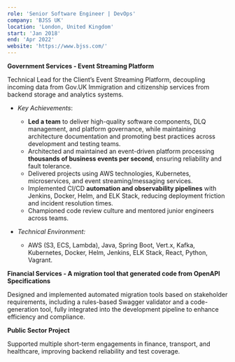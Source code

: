 ```yaml
---
role: 'Senior Software Engineer | DevOps'
company: 'BJSS UK'
location: 'London, United Kingdom'
start: 'Jan 2018'
end: 'Apr 2022'
website: 'https://www.bjss.com/'
---
```


**Government Services - Event Streaming Platform​**

Technical Lead for the Client’s Event Streaming Platform, decoupling incoming data from Gov.UK Immigration and citizenship services from
backend storage and analytics systems.

- _Key Achievements_:

  - **Led a team** to deliver high-quality software components, DLQ management, and platform governance, while maintaining architecture documentation and promoting best practices across development and testing teams.
  - Architected and maintained an event-driven platform processing **thousands of business events per second**, ensuring reliability and fault tolerance.
  - Delivered projects using AWS technologies, Kubernetes, microservices, and event streaming/messaging services.
  - Implemented CI/CD **automation and observability pipelines** with Jenkins, Docker, Helm, and ELK Stack, reducing deployment friction and incident resolution times.
  - Championed code review culture and mentored junior engineers across teams.

- _Technical Environment:_
  - AWS (S3, ECS, Lambda), Java, Spring Boot, Vert.x, Kafka, Kubernetes, Docker, Helm, Jenkins, ELK Stack, React, Python, Vagrant.

**Financial Services - A migration tool that generated code from OpenAPI Specifications​**

Designed and implemented automated migration tools based on stakeholder requirements, including a rules-based Swagger validator and a code-generation tool, fully integrated into the development pipeline to enhance efficiency and compliance.

**Public Sector Project​**

Supported multiple short-term engagements in finance, transport, and healthcare, improving backend reliability and test coverage.
